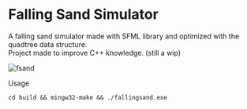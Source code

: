 # Falling Sand Simulator

A falling sand simulator made with SFML library and optimized with the quadtree data structure.\
Project made to improve C++ knowledge. (still a wip)

![fsand](https://github.com/ketameen/fallingsand-sim/assets/112092724/4caf3613-2838-41b0-a76b-dfee2e80baba)

Usage
```
cd build && mingw32-make && ./fallingsand.exe
```
